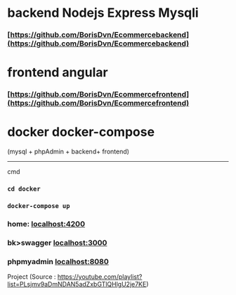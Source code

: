 # backend Nodejs Express Mysqli
### [https://github.com/BorisDvn/Ecommercebackend](https://github.com/BorisDvn/Ecommercebackend)


# frontend angular
### [https://github.com/BorisDvn/Ecommercefrontend](https://github.com/BorisDvn/Ecommercefrontend)


# docker docker-compose
(mysql + phpAdmin + backend+ frontend)

---
cmd
### `cd docker`
### `docker-compose up`
### home: [localhost:4200](http://localhost:4200)
### bk>swagger [localhost:3000](http://localhost:3000)
### phpmyadmin [localhost:8080](http://localhost:8080)
Project (Source : https://youtube.com/playlist?list=PLsjmv9aDmNDAN5adZxbGTlQHlgU2je7KE)
